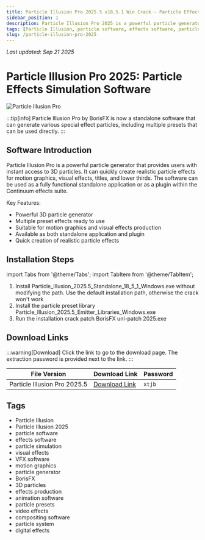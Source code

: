 ```yaml
---
title: Particle Illusion Pro 2025.5 v18.5.1 Win Crack - Particle Effects Simulation Software
sidebar_position: 1
description: Particle Illusion Pro 2025 is a powerful particle generator that can quickly create realistic particle effects for motion graphics, visual effects, titles, and lower thirds.
tags: [Particle Illusion, particle software, effects software, particle simulation, visual effects, VFX software, motion graphics, particle generator, BorisFX]
slug: /particle-illusion-pro-2025
---
```

<!--Above is frontmatter Part-generate depend on content meet Google Seo, you need to balance automation efficiency with Google's core ranking factors—especially E-E-A-T (Experience, Expertise, Authoritativeness, Trustworthiness) -->
*Last updated: Sep 21 2025*<!--generate depend on file modified time -->

<!--First Part-This is Title -->
# Particle Illusion Pro 2025: Particle Effects Simulation Software

<!--Second Part-This is First Banner -->
![Particle Illusion Pro](https://www.gfxcamp.com/wp-content/uploads/2024/03/Particle-Illusion-Pro.jpg)

:::tip[info]
Particle Illusion Pro by BorisFX is now a standalone software that can generate various special effect particles, including multiple presets that can be used directly.
:::

## Software Introduction

Particle Illusion Pro is a powerful particle generator that provides users with instant access to 3D particles. It can quickly create realistic particle effects for motion graphics, visual effects, titles, and lower thirds. The software can be used as a fully functional standalone application or as a plugin within the Continuum effects suite.

Key Features:
- Powerful 3D particle generator
- Multiple preset effects ready to use
- Suitable for motion graphics and visual effects production
- Available as both standalone application and plugin
- Quick creation of realistic particle effects

## Installation Steps

import Tabs from '@theme/Tabs';
import TabItem from '@theme/TabItem';

<Tabs>
  <TabItem value="installation" label="Installation Instructions" default>
    <ol>
      <li>Install Particle_Illusion_2025.5_Standalone_18_5_1_Windows.exe without modifying the path. Use the default installation path, otherwise the crack won't work</li>
      <li>Install the particle preset library Particle_Illusion_2025.5_Emitter_Libraries_Windows.exe</li>
      <li>Run the installation crack patch BorisFX uni-patch 2025.exe</li>
    </ol>
  </TabItem>
</Tabs>

## Download Links

:::warning[Download]
Click the link to go to the download page. The extraction password is provided next to the link.
:::

| File Version | Download Link | Password |
|--------------|---------------|----------|
| Particle Illusion Pro 2025.5 | [Download Link](https://pan.baidu.com/s/1PC7F2K3VnD6nvBcHvc5PtA?pwd=xtjb) | `xtjb` |

## Tags

- Particle Illusion
- Particle Illusion 2025
- particle software
- effects software
- particle simulation
- visual effects
- VFX software
- motion graphics
- particle generator
- BorisFX
- 3D particles
- effects production
- animation software
- particle presets
- video effects
- compositing software
- particle system
- digital effects
